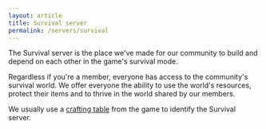 ```yaml
---
layout: article
title: Survival server
permalink: /servers/survival
---
```


The Survival server is the place we've made for our community to build and depend on each other in the game's survival mode.

Regardless if you're a member, everyone has access to the community's survival world. We offer everyone the ability to use the world's resources, protect their items and to thrive in the world shared by our members.

We usually use a [crafting table](https://minecraft.gamepedia.com/Crafting_Table) from the game to identify the Survival server.
